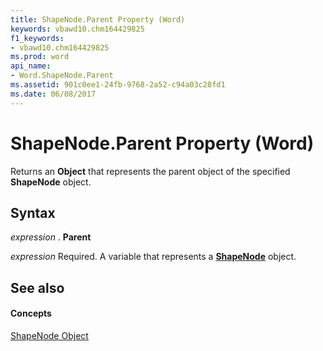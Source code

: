 ```yaml
---
title: ShapeNode.Parent Property (Word)
keywords: vbawd10.chm164429825
f1_keywords:
- vbawd10.chm164429825
ms.prod: word
api_name:
- Word.ShapeNode.Parent
ms.assetid: 901c0ee1-24fb-9768-2a52-c94a03c28fd1
ms.date: 06/08/2017
---
```



# ShapeNode.Parent Property (Word)

Returns an  **Object** that represents the parent object of the specified **ShapeNode** object.


## Syntax

 _expression_ . **Parent**

 _expression_ Required. A variable that represents a **[ShapeNode](Word.ShapeNode.md)** object.


## See also


#### Concepts


[ShapeNode Object](Word.ShapeNode.md)

